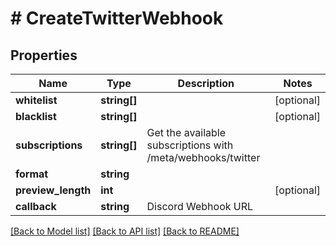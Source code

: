 # # CreateTwitterWebhook

## Properties

Name | Type | Description | Notes
------------ | ------------- | ------------- | -------------
**whitelist** | **string[]** |  | [optional]
**blacklist** | **string[]** |  | [optional]
**subscriptions** | **string[]** | Get the available subscriptions with /meta/webhooks/twitter |
**format** | **string** |  |
**preview_length** | **int** |  | [optional]
**callback** | **string** | Discord Webhook URL |

[[Back to Model list]](../../README.md#models) [[Back to API list]](../../README.md#endpoints) [[Back to README]](../../README.md)
